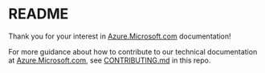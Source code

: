 # README

Thank you for your interest in [Azure.Microsoft.com](http://azure.microsoft.com) documentation!

For more guidance about how to contribute to our technical documentation at [Azure.Microsoft.com](http://azure.microsoft.com/documentation), see [CONTRIBUTING.md](https://github.com/Azure/azure-content/blob/master/CONTRIBUTING.md) in this repo. 

